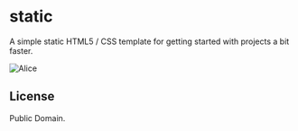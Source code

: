 # static

A simple static HTML5 / CSS template for getting started with projects a bit faster.

![Alice](https://cdn.rawgit.com/nickbarth/H5Static/cc5bcf60/assets/img/alice.jpg)

## License

Public Domain.
